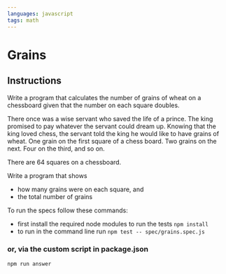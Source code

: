 ```yaml
---
languages: javascript
tags: math
---
```


# Grains

## Instructions

Write a program that calculates the number of grains of wheat on a chessboard given that the number on each square doubles.

There once was a wise servant who saved the life of a prince. The king promised to pay whatever the servant could dream up. Knowing that the king loved chess, the servant told the king he would like to have grains of wheat. One grain on the first square of a chess board. Two grains on the next. Four on the third, and so on.

There are 64 squares on a chessboard.

Write a program that shows
- how many grains were on each square, and
- the total number of grains

To run the specs follow these commands:
- first install the required node modules to run the tests
````npm install````
- to run in the command line run
````npm test -- spec/grains.spec.js````
### or, via the custom script in package.json
````npm run answer````
